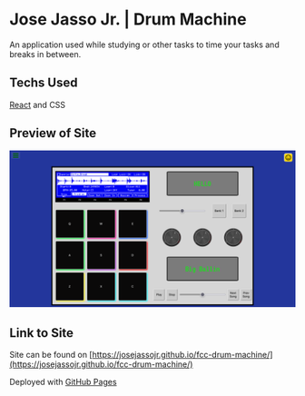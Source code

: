 # Jose Jasso Jr. | Drum Machine

An application used while studying or other tasks to time your tasks and breaks in between.

## Techs Used

[React](https://reactjs.org) and CSS

## Preview of Site

![Screenshot of Page](src/Drum-machine.png)

## Link to Site
Site can be found on [https://josejassojr.github.io/fcc-drum-machine/](https://josejassojr.github.io/fcc-drum-machine/) 

Deployed with [GitHub Pages](https://pages.github.com/)



